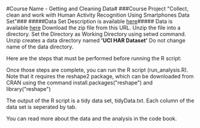 #Course Name - Getting and Cleaning Data#
###Course Project "Collect,  clean and work with  Human Activity Recognition Using Smartphones Data Set"###
#####Data Set Description is available [here](http://archive.ics.uci.edu/ml/datasets/Human+Activity+Recognition+Using+Smartphones)#####
Data is available [here](https://d396qusza40orc.cloudfront.net/getdata%2Fprojectfiles%2FUCI%20HAR%20Dataset.zip)
Download the zip file from this URL.
Unzip the file into a directory. Set the Directory as Working Directory using setwd command. Unzip creates a data directory named **'UCI HAR Dataset'**
Do not change name of the data directory.

Here are the steps that must be performed before running the R script:

Once those steps are complete, you can run the R script (run_analysis.R). Note that it requires the reshape2 package, which can be downloaded from CRAN using the command 
install.packages("reshape") and library("reshape")

The output of the R script is a tidy data set, tidyData.txt. Each column of the data set is seperated by tab.

You can read more about the data and the analysis in the code book.